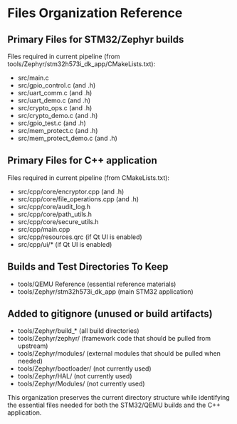 # Files Organization Reference

## Primary Files for STM32/Zephyr builds

Files required in current pipeline (from tools/Zephyr/stm32h573i_dk_app/CMakeLists.txt):

- src/main.c
- src/gpio_control.c (and .h)
- src/uart_comm.c (and .h)
- src/uart_demo.c (and .h)
- src/crypto_ops.c (and .h)
- src/crypto_demo.c (and .h)
- src/gpio_test.c (and .h)
- src/mem_protect.c (and .h)
- src/mem_protect_demo.c (and .h)

## Primary Files for C++ application

Files required in current pipeline (from CMakeLists.txt):

- src/cpp/core/encryptor.cpp (and .h)
- src/cpp/core/file_operations.cpp (and .h)
- src/cpp/core/audit_log.h
- src/cpp/core/path_utils.h
- src/cpp/core/secure_utils.h
- src/cpp/main.cpp
- src/cpp/resources.qrc (if Qt UI is enabled)
- src/cpp/ui/\* (if Qt UI is enabled)

## Builds and Test Directories To Keep

- tools/QEMU Reference (essential reference materials)
- tools/Zephyr/stm32h573i_dk_app (main STM32 application)

## Added to gitignore (unused or build artifacts)

- tools/Zephyr/build\_\* (all build directories)
- tools/Zephyr/zephyr/ (framework code that should be pulled from upstream)
- tools/Zephyr/modules/ (external modules that should be pulled when needed)
- tools/Zephyr/bootloader/ (not currently used)
- tools/Zephyr/HAL/ (not currently used)
- tools/Zephyr/Modules/ (not currently used)

This organization preserves the current directory structure while identifying the essential files needed for both the STM32/QEMU builds and the C++ application.
